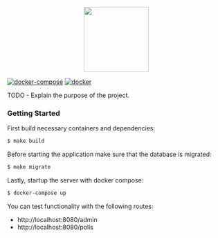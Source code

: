 <p align="center">
  <a href="https://icon-library.net/icon/django-icon-0.html">
    <img src="https://icon-library.net//images/django-icon/django-icon-0.jpg" width="150" />
  </a>
</p>

[![docker-compose](https://img.shields.io/badge/dockercompose-%5E1.24.01-blue.svg)](https://docs.docker.com/compose)
[![docker](https://img.shields.io/badge/docker-%5E19.03.02-blue.svg)](https://www.docker.com/)

TODO - Explain the purpose of the project.

### Getting Started

First build necessary containers and dependencies:

```sh
$ make build
```

Before starting the application make sure that the database is migrated:

```sh
$ make migrate
```

Lastly, startup the server with docker compose:

```sh
$ docker-compose up
```

You can test functionality with the following routes:
- http://localhost:8080/admin
- http://localhost:8080/polls